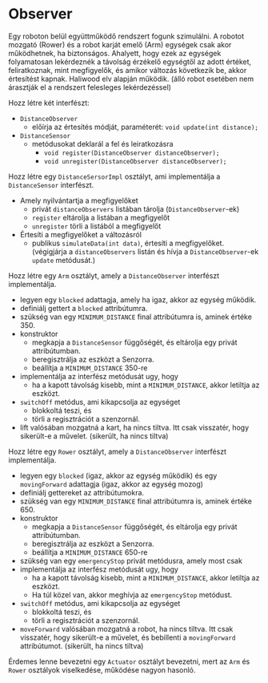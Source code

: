 # Observer

Egy roboton belül együttműködő rendszert fogunk szimulálni. A robotot mozgató (Rower) és a robot karját emelő (Arm) 
egységek csak akor működhetnek, ha biztonságos. Ahalyett, hogy ezek az egységek folyamatosan lekérdeznék a távolság 
érzékelő egységtől az adott értéket, feliratkoznak, mint megfigyelők, és amikor változás következik be,
akkor értesítést kapnak. Haliwood elv alapján működik. (álló robot esetében nem árasztják el a rendszert felesleges 
lekérdezéssel)

Hozz létre két interfészt:
* `DistanceObserver`
  * előírja az értesítés módját, paraméterét: `void update(int distance);`
* `DistanceSensor`
  * metódusokat deklarál a fel és leiratkozásra
    * `void register(DistanceObserver distanceObserver);`
  	* `void unregister(DistanceObserver distanceObserver);`
  	
Hozz létre egy `DistanceSersorImpl` osztályt, ami implementálja a `DistanceSensor` interfészt.
* Amely nyilvántartja a megfigyelőket
  * privát `distanceObservers` listában tárolja (`DistanceObserver`-ek)
  * `register` eltárolja a listában a megfigyelőt  
  * `unregister` törli a listából a megfigyelőt
* Értesíti a megfigyelőket a változásról
  *  publikus `simulateData(int data)`, értesíti a megfigyelőket. 
  (végigjárja a `distanceObservers` listán és hívja a `DistanceObserver`-ek `update` metódusát.)
  
Hozz létre egy `Arm` osztályt, amely a `DistanceObserver` interfészt implementálja.
* legyen egy `blocked` adattagja, amely ha igaz, akkor az egység működik.
* definiálj gettert a `blocked` attribútumra.
* szükség van egy `MINIMUM_DISTANCE` final attribútumra is, aminek értéke 350.
* konstruktor 
  * megkapja a `DistanceSensor` függőségét, és eltárolja egy privát attribútumban.
  * beregisztrálja az eszközt a Senzorra.
  * beállítja a `MINIMUM_DISTANCE` 350-re
* implementálja az interfész metódusát ugy, hogy
  * ha a kapott távolság kisebb, mint a `MINIMUM_DISTANCE`, akkor letiltja az eszközt.
* `switchOff` metódus, ami kikapcsolja az egységet
  * blokkoltá teszi, és
  * törli a regisztrációt a szenzornál.
* lift valósában mozgatná a kart, ha nincs tiltva. Itt csak visszatér, hogy sikerült-e a művelet.
(sikerült, ha nincs tiltva)

Hozz létre egy `Rower` osztályt, amely a `DistanceObserver` interfészt implementálja.
* legyen egy `blocked` (igaz, akkor az egység működik) és egy `movingForward` adattagja (igaz, akkor az egység mozog)
* definiálj gettereket az attribútumokra.
* szükség van egy `MINIMUM_DISTANCE` final attribútumra is, aminek értéke 650.
* konstruktor 
  * megkapja a `DistanceSensor` függőségét, és eltárolja egy privát attribútumban.
  * beregisztrálja az eszközt a Senzorra.
  * beállítja a `MINIMUM_DISTANCE` 650-re
* szükség van egy `emergencyStop` privát metódusra, amely most csak 
* implementálja az interfész metódusát ugy, hogy
  * ha a kapott távolság kisebb, mint a `MINIMUM_DISTANCE`, akkor letiltja az eszközt.
  * Ha túl közel van, akkor meghívja az `emergencyStop` metódust.
* `switchOff` metódus, ami kikapcsolja az egységet
  * blokkoltá teszi, és
  * törli a regisztrációt a szenzornál.
* `moveForward` valósában mozgatná a robot, ha nincs tiltva. Itt csak visszatér, hogy sikerült-e a művelet, és bebillenti 
a `movingForward` attribútumot. (sikerült, ha nincs tiltva)

Érdemes lenne bevezetni egy `Actuator` osztályt bevezetni, mert az `Arm` és `Rower` osztályok viselkedése, 
működése nagyon hasonló.
